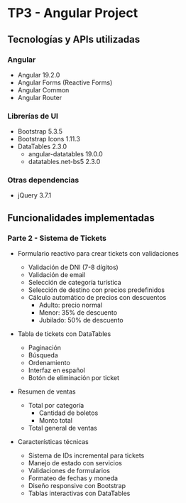 # TP3 - Angular Project

## Tecnologías y APIs utilizadas

### Angular
- Angular 19.2.0
- Angular Forms (Reactive Forms)
- Angular Common
- Angular Router

### Librerías de UI
- Bootstrap 5.3.5
- Bootstrap Icons 1.11.3
- DataTables 2.3.0
  - angular-datatables 19.0.0
  - datatables.net-bs5 2.3.0

### Otras dependencias
- jQuery 3.7.1

## Funcionalidades implementadas

### Parte 2 - Sistema de Tickets
- Formulario reactivo para crear tickets con validaciones
  - Validación de DNI (7-8 dígitos)
  - Validación de email
  - Selección de categoría turística
  - Selección de destino con precios predefinidos
  - Cálculo automático de precios con descuentos
    - Adulto: precio normal
    - Menor: 35% de descuento
    - Jubilado: 50% de descuento

- Tabla de tickets con DataTables
  - Paginación
  - Búsqueda
  - Ordenamiento
  - Interfaz en español
  - Botón de eliminación por ticket

- Resumen de ventas
  - Total por categoría
    - Cantidad de boletos
    - Monto total
  - Total general de ventas

- Características técnicas
  - Sistema de IDs incremental para tickets
  - Manejo de estado con servicios
  - Validaciones de formularios
  - Formateo de fechas y moneda
  - Diseño responsive con Bootstrap
  - Tablas interactivas con DataTables